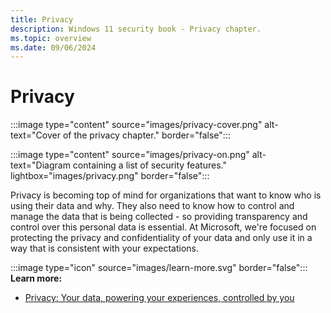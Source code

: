 ```yaml
---
title: Privacy
description: Windows 11 security book - Privacy chapter.
ms.topic: overview
ms.date: 09/06/2024
---
```


# Privacy

:::image type="content" source="images/privacy-cover.png" alt-text="Cover of the privacy chapter." border="false":::

:::image type="content" source="images/privacy-on.png" alt-text="Diagram containing a list of security features." lightbox="images/privacy.png" border="false":::

Privacy is becoming top of mind for organizations that want to know who is using their data and why. They also need to know how to control and manage the data that is being collected - so providing transparency and control over this personal data is essential. At Microsoft, we're focused on protecting the privacy and confidentiality of your data and only use it in a way that is consistent with your expectations.

:::image type="icon" source="images/learn-more.svg" border="false"::: **Learn more:**

- [Privacy: Your data, powering your experiences, controlled by you](https://privacy.microsoft.com/)
